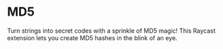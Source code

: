# MD5

Turn strings into secret codes with a sprinkle of MD5 magic! This Raycast extension lets you create MD5 hashes in the blink of an eye.
